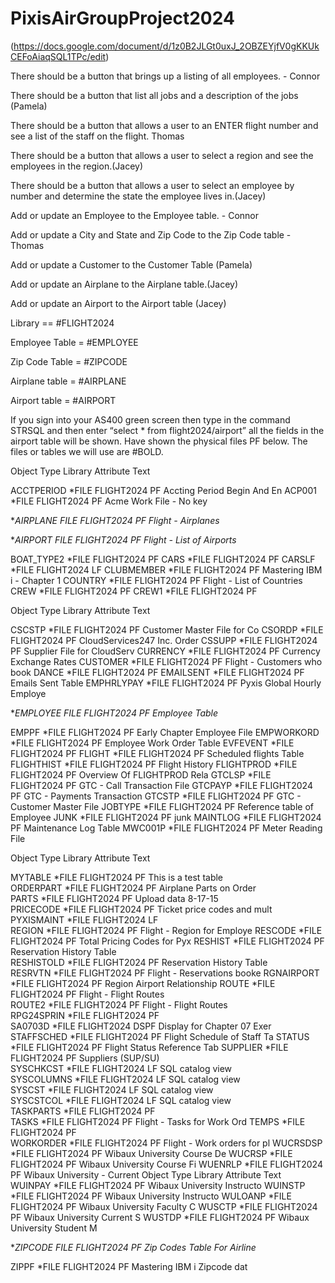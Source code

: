 # PixisAirGroupProject2024

(https://docs.google.com/document/d/1z0B2JLGt0uxJ_2OBZEYjfV0gKKUkCEFoAiaqSQL1TPc/edit)

There should be a button that brings up a listing of all employees. - Connor

There should be a button that list all jobs and a description of the jobs (Pamela)

There should be a button that allows a user to an ENTER flight number and see a list of the staff on the flight. Thomas

There should be a button that allows a user to select a region and see the employees in the region.(Jacey)

There should be a button that allows a user to select an employee by number and determine the state the employee lives in.(Jacey)

Add or update an Employee to the Employee table. - Connor

Add or update a City and State and Zip Code to the Zip Code table - Thomas

Add or update a Customer to the Customer Table (Pamela)

Add or update an Airplane to the Airplane table.(Jacey)

Add or update an Airport to the Airport table (Jacey)

Library == #FLIGHT2024 

Employee Table = #EMPLOYEE

Zip Code Table = #ZIPCODE

Airplane table = #AIRPLANE

Airport table = #AIRPORT

If you sign into your AS400 green screen then type in the command STRSQL and then enter “select * from flight2024/airport” all the fields in the airport table will be shown. Have shown the physical files PF below. The files or tables we will use are #BOLD.

Object Type Library Attribute Text

ACCTPERIOD *FILE FLIGHT2024 PF Accting Period Begin And En ACP001 *FILE FLIGHT2024 PF Acme Work File - No key

**AIRPLANE *FILE FLIGHT2024 PF Flight - Airplanes**

**AIRPORT *FILE FLIGHT2024 PF Flight - List of Airports**

BOAT_TYPE2 *FILE FLIGHT2024 PF
CARS *FILE FLIGHT2024 PF
CARSLF *FILE FLIGHT2024 LF
CLUBMEMBER *FILE FLIGHT2024 PF Mastering IBM i - Chapter 1 COUNTRY *FILE FLIGHT2024 PF Flight - List of Countries
CREW *FILE FLIGHT2024 PF
CREW1 *FILE FLIGHT2024 PF

Object Type Library Attribute Text

CSCSTP *FILE FLIGHT2024 PF Customer Master File for Co CSORDP *FILE FLIGHT2024 PF CloudServices247 Inc. Order CSSUPP *FILE FLIGHT2024 PF Supplier File for CloudServ CURRENCY *FILE FLIGHT2024 PF Currency Exchange Rates
CUSTOMER *FILE FLIGHT2024 PF Flight - Customers who book DANCE *FILE FLIGHT2024 PF
EMAILSENT *FILE FLIGHT2024 PF Emails Sent Table
EMPHRLYPAY *FILE FLIGHT2024 PF Pyxis Global Hourly Employe

**EMPLOYEE *FILE FLIGHT2024 PF Employee Table**

EMPPF *FILE FLIGHT2024 PF Early Chapter Employee File EMPWORKORD *FILE FLIGHT2024 PF Employee Work Order Table
EVFEVENT *FILE FLIGHT2024 PF
FLIGHT *FILE FLIGHT2024 PF Scheduled flights Table
FLIGHTHIST *FILE FLIGHT2024 PF Flight History
FLIGHTPROD *FILE FLIGHT2024 PF Overview Of FLIGHTPROD Rela GTCLSP *FILE FLIGHT2024 PF GTC - Call Transaction File GTCPAYP *FILE FLIGHT2024 PF GTC - Payments Transaction
GTCSTP *FILE FLIGHT2024 PF GTC - Customer Master File
JOBTYPE *FILE FLIGHT2024 PF Reference table of Employee JUNK *FILE FLIGHT2024 PF junk
MAINTLOG *FILE FLIGHT2024 PF Maintenance Log Table
MWC001P *FILE FLIGHT2024 PF Meter Reading File

 Object           Type           Library          Attribute      Text 
                   
 MYTABLE      *FILE      FLIGHT2024    PF          This is a test table        
 ORDERPART *FILE     FLIGHT2024    PF          Airplane Parts on Order     
 PARTS            *FILE     FLIGHT2024    PF          Upload data 8-17-15         
 PRICECODE  *FILE     FLIGHT2024    PF          Ticket price codes and mult 
 PYXISMAINT  *FILE     FLIGHT2024    LF                                      
 REGION          *FILE     FLIGHT2024    PF          Flight - Region for Employe 
 RESCODE       *FILE    FLIGHT2024    PF          Total Pricing Codes for Pyx 
 RESHIST         *FILE    FLIGHT2024    PF          Reservation History Table   
 RESHISTOLD  *FILE    FLIGHT2024    PF          Reservation History Table   
 RESRVTN         *FILE   FLIGHT2024    PF          Flight - Reservations booke 
 RGNAIRPORT  *FILE    FLIGHT2024    PF          Region Airport Relationship 
 ROUTE             *FILE    FLIGHT2024    PF          Flight - Flight Routes      
 ROUTE2           *FILE    FLIGHT2024    PF          Flight - Flight Routes      
 RPG24SPRIN   *FILE    FLIGHT2024    PF                                      
 SA0703D           *FILE    FLIGHT2024    DSPF     Display for Chapter 07 Exer 
 STAFFSCHED  *FILE    FLIGHT2024    PF          Flight Schedule of Staff Ta 
 STATUS             *FILE    FLIGHT2024    PF          Flight Status Reference Tab 
 SUPPLIER         *FILE    FLIGHT2024    PF          Suppliers (SUP/SU)          
 SYSCHKCST     *FILE    FLIGHT2024    LF          SQL catalog view            
 SYSCOLUMNS  *FILE    FLIGHT2024    LF          SQL catalog view            
 SYSCST             *FILE    FLIGHT2024    LF          SQL catalog view            
 SYSCSTCOL      *FILE    FLIGHT2024    LF          SQL catalog view            
 TASKPARTS       *FILE    FLIGHT2024    PF                                      
 TASKS                *FILE    FLIGHT2024    PF          Flight - Tasks for Work Ord 
 TEMPS                *FILE    FLIGHT2024    PF                                      
  WORKORDER    *FILE   FLIGHT2024    PF          Flight - Work orders for pl 
  WUCRSDSP       *FILE    FLIGHT2024    PF          Wibaux University Course De 
  WUCRSP            *FILE    FLIGHT2024    PF          Wibaux University Course Fi 
  WUENRLP          *FILE    FLIGHT2024    PF          Wibaux University - Current 
  Object         Type        Library          Attribute       Text                        
  WUINPAY      *FILE     FLIGHT2024  PF          Wibaux University Instructo 
  WUINSTP      *FILE     FLIGHT2024  PF          Wibaux University Instructo 
  WULOANP     *FILE     FLIGHT2024  PF          Wibaux University Faculty C 
  WUSCTP       *FILE     FLIGHT2024  PF          Wibaux University Current S 
  WUSTDP       *FILE     FLIGHT2024  PF          Wibaux University Student M 

  **ZIPCODE       *FILE     FLIGHT2024  PF          Zip Codes Table For Airline**

  ZIPPF            *FILE      FLIGHT2024  PF          Mastering IBM i Zipcode dat
